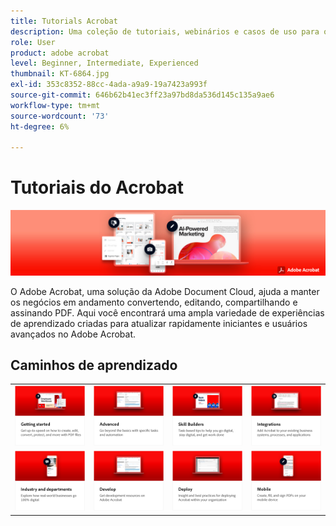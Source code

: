 ```yaml
---
title: Tutorials Acrobat
description: Uma coleção de tutoriais, webinários e casos de uso para o Adobe Acrobat
role: User
product: adobe acrobat
level: Beginner, Intermediate, Experienced
thumbnail: KT-6864.jpg
exl-id: 353c8352-88cc-4ada-a9a9-19a7423a993f
source-git-commit: 646b62b41ec3ff23a97bd8da536d145c135a9ae6
workflow-type: tm+mt
source-wordcount: '73'
ht-degree: 6%

---
```


# Tutoriais do Acrobat

![Acrobat Hero Image](assets/Hero_Acrobat.jpg)

O Adobe Acrobat, uma solução da Adobe Document Cloud, ajuda a manter os negócios em andamento convertendo, editando, compartilhando e assinando PDF. Aqui você encontrará uma ampla variedade de experiências de aprendizado criadas para atualizar rapidamente iniciantes e usuários avançados no Adobe Acrobat.

<div id="recs-overview-body-1"></div>
<div id="recs-overview-body-2"></div>
<div id="recs-overview-body-3"></div>
<div id="recs-overview-body-4"></div>
<div id="recs-overview-body-5"></div>
<div id="recs-overview-body-6"></div>

## Caminhos de aprendizado

<table style="table-layout:fixed">
<tr>
  <td>
    <a href="getting-started/getting-started-overview.md">
      <img alt="Introdução" src="assets/acrobat_title_getting_started.png" />
    </a>
  </td>
  <td>
    <a href="advanced-tasks/advanced-tasks-overview.md">
      <img alt="Tarefas avançadas" src="assets/acrobat_title_advanced_tasks.png" />
    </a>
  </td>
  <td>
    <a href="skill-builder/skill-builder-webinars.md">
      <img alt="Skill Builder" src="assets/acrobat_title_skill_builder.png" />
    </a>
  </td>
  <td>
    <a href="integrate/integrate-overview.md">
      <img alt="Integrações" src="assets/acrobat_title_integrate.png" />
    </a>
  </td>
</tr>
<tr>
  <td>
    <a href="industry/industry-overview.md">
      <img alt="Setores e departamentos" src="assets/acrobat_title_industry.png" />
    </a>
  </td>  
  <td>
    <a href="develop/develop-overview.md">
      <img alt="Desenvolver" src="assets/acrobat_title_develop.png" />
    </a>
  </td>
  <td>
  <a href="deploy/deploy-overview.md">
      <img alt="Implantar" src="assets/acrobat_title_deploy.png" />
    </a>
  </td>
  <td>
    <a href="mobile/mobile-overview.md">
      <img alt="Dispositivos móveis" src="assets/acrobat_title_mobile.png" />
    </a>
  </td>
</tr>
</table>
